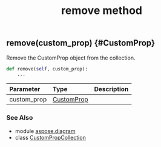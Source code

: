 ﻿---
title: remove method
second_title: Aspose.Diagram for Python via .NET API References
description: 
type: docs
weight: 50
url: /python-net/aspose.diagram/custompropcollection/remove/
is_root: false
---

## remove(custom_prop) {#CustomProp}

Remove the CustomProp object from the collection.



```python
def remove(self, custom_prop):
    ...
```


| Parameter | Type | Description |
| :- | :- | :- |
| custom_prop | [CustomProp](/diagram/python-net/aspose.diagram/customprop) |  |



### See Also
* module [aspose.diagram](../../)
* class [CustomPropCollection](/diagram/python-net/aspose.diagram/custompropcollection)
